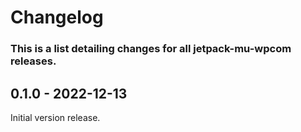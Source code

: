 # Changelog

### This is a list detailing changes for all jetpack-mu-wpcom releases.

## 0.1.0 - 2022-12-13

Initial version release.
